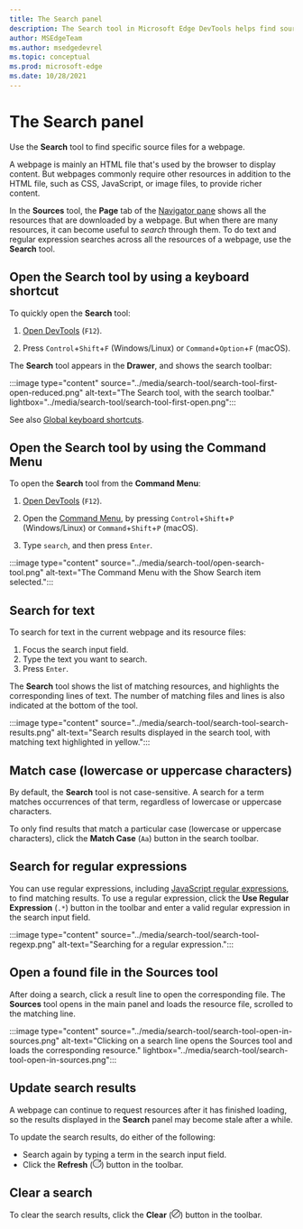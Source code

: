 ```yaml
---
title: The Search panel
description: The Search tool in Microsoft Edge DevTools helps find source files.
author: MSEdgeTeam
ms.author: msedgedevrel
ms.topic: conceptual
ms.prod: microsoft-edge
ms.date: 10/28/2021
---
```

# The Search panel

Use the **Search** tool to find specific source files for a webpage.

A webpage is mainly an HTML file that's used by the browser to display content.  But webpages commonly require other resources in addition to the HTML file, such as CSS, JavaScript, or image files, to provide richer content.

In the **Sources** tool, the **Page** tab of the [Navigator pane](../sources/index.md#using-the-navigator-pane-to-select-files) shows all the resources that are downloaded by a webpage.  But when there are many resources, it can become useful to _search_ through them.  To do text and regular expression searches across all the resources of a webpage, use the **Search** tool.


<!-- ====================================================================== -->
## Open the Search tool by using a keyboard shortcut

To quickly open the **Search** tool:

1.  [Open DevTools](../open/index.md) (`F12`).

1.  Press `Control`+`Shift`+`F` (Windows/Linux) or `Command`+`Option`+`F` (macOS).

The **Search** tool appears in the **Drawer**, and shows the search toolbar:

:::image type="content" source="../media/search-tool/search-tool-first-open-reduced.png" alt-text="The Search tool, with the search toolbar." lightbox="../media/search-tool/search-tool-first-open.png":::

See also [Global keyboard shortcuts](../shortcuts/index.md#global-keyboard-shortcuts).


<!-- ====================================================================== -->
## Open the Search tool by using the Command Menu

To open the **Search** tool from the **Command Menu**:

1.  [Open DevTools](../open/index.md) (`F12`).

1.  Open the [Command Menu](../command-menu/index.md), by pressing `Control`+`Shift`+`P` (Windows/Linux) or `Command`+`Shift`+`P` (macOS).

1.  Type `search`, and then press `Enter`.

:::image type="content" source="../media/search-tool/open-search-tool.png" alt-text="The Command Menu with the Show Search item selected.":::


<!-- ====================================================================== -->
## Search for text

To search for text in the current webpage and its resource files:

1. Focus the search input field.
1. Type the text you want to search.
1. Press `Enter`.

The **Search** tool shows the list of matching resources, and highlights the corresponding lines of text.  The number of matching files and lines is also indicated at the bottom of the tool.

:::image type="content" source="../media/search-tool/search-tool-search-results.png" alt-text="Search results displayed in the search tool, with matching text highlighted in yellow.":::

<!-- The search results are pretty-printed. -->


<!-- ====================================================================== -->
## Match case (lowercase or uppercase characters)

By default, the **Search** tool is not case-sensitive.  A search for a term matches occurrences of that term, regardless of lowercase or uppercase characters.

To only find results that match a particular case (lowercase or uppercase characters), click the **Match Case** (`Aa`) button in the search toolbar.


<!-- ====================================================================== -->
## Search for regular expressions

You can use regular expressions, including [JavaScript regular expressions](https://developer.mozilla.org/en-US/docs/Web/JavaScript/Guide/Regular_Expressions), to find matching results.  To use a regular expression, click the **Use Regular Expression** (`.*`) button in the toolbar and enter a valid regular expression in the search input field.

:::image type="content" source="../media/search-tool/search-tool-regexp.png" alt-text="Searching for a regular expression.":::


<!-- ====================================================================== -->
## Open a found file in the Sources tool

After doing a search, click a result line to open the corresponding file.  The **Sources** tool opens in the main panel and loads the resource file, scrolled to the matching line.

:::image type="content" source="../media/search-tool/search-tool-open-in-sources.png" alt-text="Clicking on a search line opens the Sources tool and loads the corresponding resource." lightbox="../media/search-tool/search-tool-open-in-sources.png":::


<!-- ====================================================================== -->
## Update search results

A webpage can continue to request resources after it has finished loading, so the results displayed in the **Search** panel may become stale after a while.

To update the search results, do either of the following:
*  Search again by typing a term in the search input field.
*  Click the **Refresh** (![Refresh search button.](../media/search-tool/search-tool-refresh.png)) button in the toolbar.


<!-- ====================================================================== -->
## Clear a search

To clear the search results, click the **Clear** (![Clear search button.](../media/search-tool/search-tool-clear.png)) button in the toolbar.
